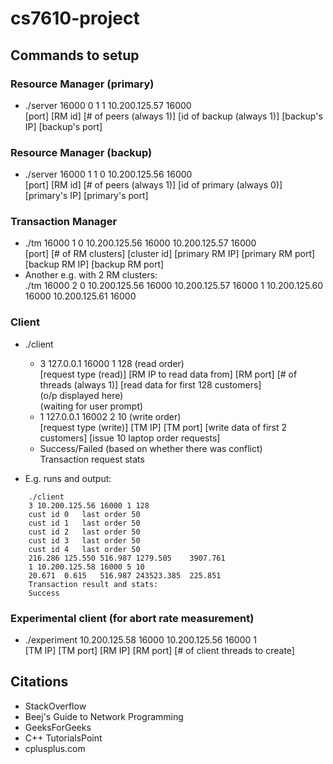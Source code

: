 # cs7610-project

## Commands to setup

### Resource Manager (primary)
- ./server 16000 0 1 1 10.200.125.57 16000    
           [port] [RM id] [# of peers (always 1)] [id of backup (always 1)] [backup's IP] [backup's port]

### Resource Manager (backup)
- ./server 16000 1 1 0 10.200.125.56 16000   
           [port] [RM id] [# of peers (always 1)] [id of primary (always 0)] [primary's IP] [primary's port]


### Transaction Manager
- ./tm 16000 1 0 10.200.125.56 16000 10.200.125.57 16000    
       [port] [# of RM clusters] [cluster id] [primary RM IP] [primary RM port] [backup RM IP] [backup RM port]
- Another e.g. with 2 RM clusters:       
  ./tm 16000 2 0 10.200.125.56 16000 10.200.125.57 16000 1 10.200.125.60 16000 10.200.125.61 16000

### Client
- ./client
    - 3 127.0.0.1 16000 1 128 (read order)      
      [request type (read)] [RM IP to read data from] [RM port] [# of threads (always 1)] [read data for first 128 customers]   
      (o/p displayed here)    
      (waiting for user prompt)    
    - 1 127.0.0.1 16002 2 10 (write order)        
      [request type (write)] [TM IP] [TM port] [write data of first 2 customers] [issue 10 laptop order requests]
    - Success/Failed (based on whether there was conflict)     
  Transaction request stats

- E.g. runs and output:    
```
    ./client
    3 10.200.125.56 16000 1 128
    cust id 0	last order 50
    cust id 1	last order 50
    cust id 2	last order 50
    cust id 3	last order 50
    cust id 4	last order 50
    216.286	125.550	516.987	1279.505	3907.761
    1 10.200.125.58 16000 5 10
    20.671	0.615	516.987	243523.385	225.851
    Transaction result and stats:
    Success
```

### Experimental client (for abort rate measurement)

- ./experiment 10.200.125.58 16000 10.200.125.56 16000 1    
              [TM IP] [TM port] [RM IP] [RM port] [# of client threads to create]

## Citations
- StackOverflow
- Beej's Guide to Network Programming
- GeeksForGeeks
- C++ TutorialsPoint
- cplusplus.com
